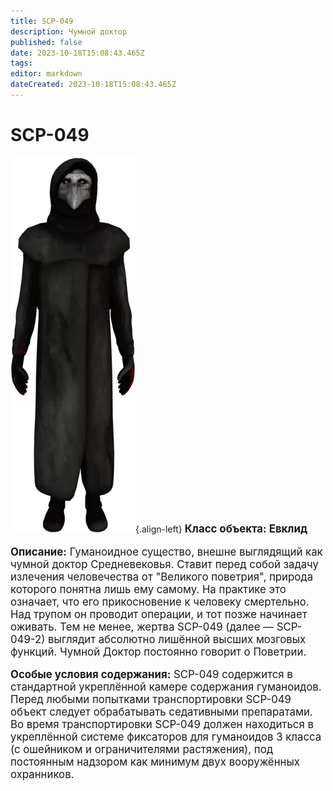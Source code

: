 ```yaml
---
title: SCP-049
description: Чумной доктор
published: false
date: 2023-10-18T15:08:43.465Z
tags: 
editor: markdown
dateCreated: 2023-10-18T15:08:43.465Z
---
```


# SCP-049
![049.png](/images/roles/049.png){.align-left} <big>
**Класс объекта: Евклид**


 **Описание:** Гуманоидное существо, внешне выглядящий как чумной доктор Средневековья. Ставит перед собой задачу излечения человечества от "Великого поветрия", природа которого понятна лишь ему самому. На практике это означает, что его прикосновение к человеку смертельно. Над трупом он проводит операции, и тот позже начинает оживать. Тем не менее, жертва SCP-049 (далее — SCP-049-2) выглядит абсолютно лишённой высших мозговых функций. Чумной Доктор постоянно говорит о Поветрии.
  
  **Особые условия содержания:** SCP-049 содержится в стандартной укреплённой камере содержания гуманоидов. Перед любыми попытками транспортировки SCP-049 объект следует обрабатывать седативными препаратами. Во время транспортировки SCP-049 должен находиться в укреплённой системе фиксаторов для гуманоидов 3 класса (с ошейником и ограничителями растяжения), под постоянным надзором как минимум двух вооружённых охранников.

